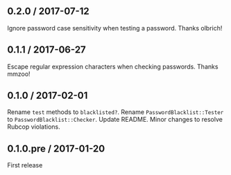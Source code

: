 0.2.0 / 2017-07-12
------
Ignore password case sensitivity when testing a password. Thanks olbrich!

0.1.1 / 2017-06-27
------
Escape regular expression characters when checking passwords. Thanks mmzoo!

0.1.0 / 2017-02-01
------
Rename `test` methods to `blacklisted?`.
Rename `PasswordBlacklist::Tester` to `PasswordBlacklist::Checker`.
Update README.
Minor changes to resolve Rubcop violations.

0.1.0.pre / 2017-01-20
------
First release
